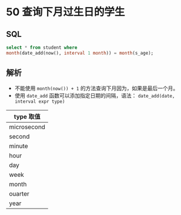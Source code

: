 # 50 查询下月过生日的学生

## SQL

```sql
select * from student where 
month(date_add(now(), interval 1 month)) = month(s_age);
```

## 解析

- 不能使用 `month(now()) + 1` 的方法查询下月因为，如果是最后一个月。
- 使用 `date_add` 函数可以添加指定日期的间隔，语法： `date_add(date, interval expr type)`

| type 取值 |
| --- |
| microsecond |
| second |
| minute |
| hour |
| day |
| week |
| month |
| ouarter |
| year |